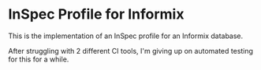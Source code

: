 # InSpec Profile for Informix

This is the implementation of an InSpec profile for an Informix database.

After struggling with 2 different CI tools, I'm giving up on automated testing for this for a while.
